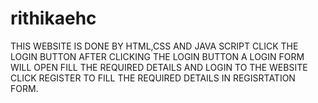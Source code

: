 # rithikaehc
THIS WEBSITE IS DONE BY HTML,CSS AND JAVA SCRIPT
CLICK THE LOGIN BUTTON
AFTER CLICKING THE LOGIN BUTTON A LOGIN FORM WILL OPEN
FILL THE REQUIRED DETAILS AND LOGIN TO THE WEBSITE
CLICK REGISTER TO FILL THE REQUIRED DETAILS IN REGISRTATION FORM.
